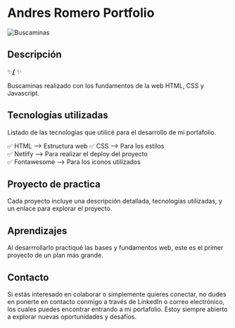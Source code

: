 # Andres Romero Portfolio

<!-- Coloca una imagen representativa de tu desarrollo siempre que puedas -->

![Buscaminas](public/projects/project-portfolio-arromero.jpg)

## Descripción

✨**[/](https://buscaminas-romero.netlify.app/)** ✨

Buscaminas realizado con los fundamentos de la web HTML, CSS y Javascript.

## Tecnologías utilizadas

Listado de  las tecnologías que utilicé para el desarrollo de mi portafolio. 

✅ HTML --> Estructura web
✅ CSS --> Para los estilos  
✅ Netlify --> Para realizar el deploy del proyecto  
✅ Fontawesome --> Para los iconos utilizados


## Proyecto de practica

Cada proyecto incluye una descripción detallada, tecnologías utilizadas, y un enlace para explorar el proyecto.


## Aprendizajes
Al desarrrollarlo practiqué las bases y fundamentos web, este es el primer proyecto de un plan más grande.

## Contacto
Si estás interesado en colaborar o simplemente quieres conectar, no dudes en ponerte en contacto conmigo a través de LinkedIn o correo electrónico, los cuales puedes encontrar entrando a mi portafolio. Estoy siempre abierto a explorar nuevas oportunidades y desafíos.
